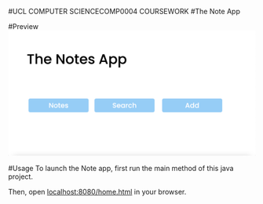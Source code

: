 #UCL COMPUTER SCIENCECOMP0004 COURSEWORK
#The Note App

#Preview
![](Preview.png)

#Usage
To launch the Note app, first run the main method of this java project.

Then, open [localhost:8080/home.html](localhost:8080/home.html) in your browser.

